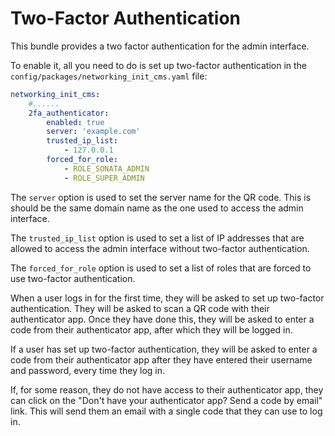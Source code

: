 Two-Factor Authentication
==========================

This bundle provides a two factor authentication for the admin interface.

To enable it, all you need to do is set up two-factor authentication in the  `config/packages/networking_init_cms.yaml` file:

```yaml
networking_init_cms:
    #......
    2fa_authenticator:
        enabled: true
        server: 'example.com'
        trusted_ip_list:
            - 127.0.0.1
        forced_for_role:
            - ROLE_SONATA_ADMIN
            - ROLE_SUPER_ADMIN
```

The `server` option is used to set the server name for the QR code. This is should be the same domain name as the one used to access the admin interface.

The `trusted_ip_list` option is used to set a list of IP addresses that are allowed to access the admin interface without two-factor authentication.

The `forced_for_role` option is used to set a list of roles that are forced to use two-factor authentication.

When a user logs in for the first time, they will be asked to set up two-factor authentication. 
They will be asked to scan a QR code with their authenticator app. 
Once they have done this, they will be asked to enter a code from their authenticator app, after which they will be logged in.

If a user has set up two-factor authentication, they will be asked to enter a code from their authenticator app after 
they have entered their username and password, every time they log in.

If, for some reason, they do not have access to their authenticator app, they can click on the 
"Don't have your authenticator app? Send a code by email" link. This will send them an email with a single code that 
they can use to log in.
